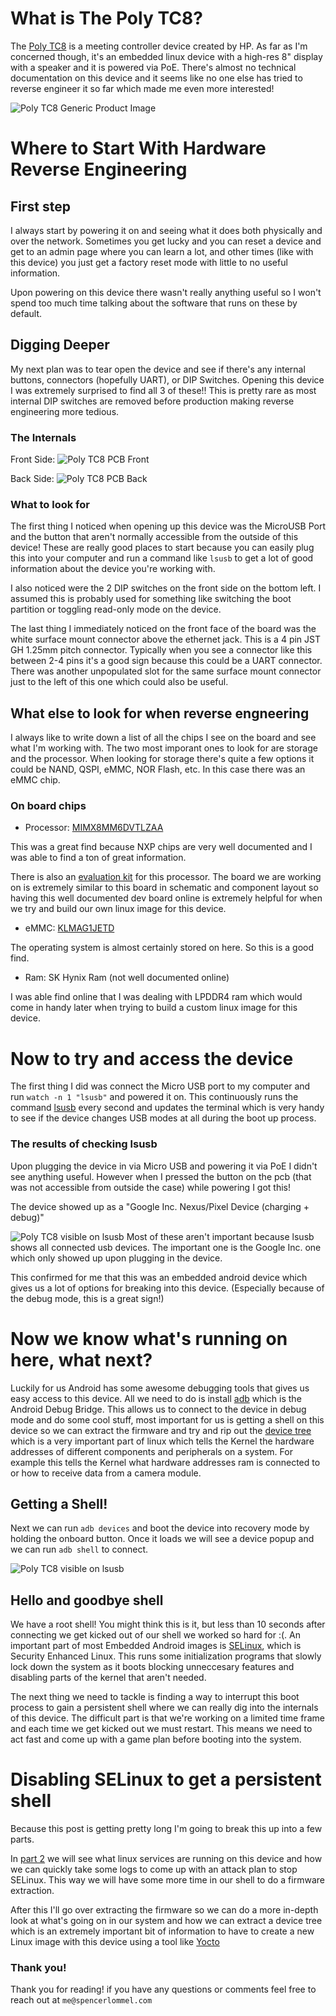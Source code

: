 # What is The Poly TC8?

The [Poly TC8](https://docs.poly.com/bundle/tc8-ug-current/page/poly-touch-controller-overview.html) is a meeting controller device created by HP. As far as I'm concerned though, it's an embedded linux device with a high-res 8" display with a speaker and it is powered via PoE. There's almost no technical documentation on this device and it seems like no one else has tried to reverse engineer it so far which made me even more interested!

![Poly TC8 Generic Product Image](/reverse-engineering-poly-tc8-part-1/Poly-TC8.webp)

# Where to Start With Hardware Reverse Engineering

## First step

I always start by powering it on and seeing what it does both physically and over the network. Sometimes you get lucky and you can reset a device and get to an admin page where you can learn a lot, and other times (like with this device) you just get a factory reset mode with little to no useful information.

Upon powering on this device there wasn't really anything useful so I won't spend too much time talking about the software that runs on these by default.

## Digging Deeper

My next plan was to tear open the device and see if there's any internal buttons, connectors (hopefully UART), or DIP Switches. Opening this device I was extremely surprised to find all 3 of these!! This is pretty rare as most internal DIP switches are removed before production making reverse engineering more tedious.

### The Internals

Front Side:
![Poly TC8 PCB Front](/reverse-engineering-poly-tc8-part-1/poly-tc8-pcb-front.jpg)

Back Side:
![Poly TC8 PCB Back](/reverse-engineering-poly-tc8-part-1/poly-tc8-pcb-back.jpg)

### What to look for

The first thing I noticed when opening up this device was the MicroUSB Port and the button that aren't normally accessible from the outside of this device! These are really good places to start because you can easily plug this into your computer and run a command like `lsusb` to get a lot of good information about the device you're working with.

I also noticed were the 2 DIP switches on the front side on the bottom left. I assumed this is probably used for something like switching the boot partition or toggling read-only mode on the device.

The last thing I immediately noticed on the front face of the board was the white surface mount connector above the ethernet jack. This is a 4 pin JST GH 1.25mm pitch connector. Typically when you see a connector like this between 2-4 pins it's a good sign because this could be a UART connector. There was another unpopulated slot for the same surface mount connector just to the left of this one which could also be useful.

## What else to look for when reverse engneering

I always like to write down a list of all the chips I see on the board and see what I'm working with. The two most imporant ones to look for are storage and the processor. When looking for storage there's quite a few options it could be NAND, QSPI, eMMC, NOR Flash, etc. In this case there was an eMMC chip.

### On board chips

- Processor: [MIMX8MM6DVTLZAA](https://www.nxp.com/part/MIMX8MM6DVTLZAA)

This was a great find because NXP chips are very well documented and I was able to find a ton of great information.

There is also an [evaluation kit](https://www.nxp.com/design/design-center/development-boards-and-designs/8MMINILPD4-EVK) for this processor. The board we are working on is extremely similar to this board in schematic and component layout so having this well documented dev board online is extremely helpful for when we try and build our own linux image for this device.

- eMMC: [KLMAG1JETD](https://semiconductor.samsung.com/us/estorage/emmc/emmc-5-1/klmag1jetd-b041/)

The operating system is almost certainly stored on here. So this is a good find.

- Ram: SK Hynix Ram (not well documented online)

I was able find online that I was dealing with LPDDR4 ram which would come in handy later when trying to build a custom linux image for this device.

# Now to try and access the device

The first thing I did was connect the Micro USB port to my computer and run `watch -n 1 "lsusb"` and powered it on. This continuously runs the command [lsusb](https://www.geeksforgeeks.org/lsusb-command-in-linux-with-examples/) every second and updates the terminal which is very handy to see if the device changes USB modes at all during the boot up process.

### The results of checking lsusb

Upon plugging the device in via Micro USB and powering it via PoE I didn't see anything useful. However when I pressed the button on the pcb (that was not accessible from outside the case) while powering I got this!

The device showed up as a "Google Inc. Nexus/Pixel Device (charging + debug)"

![Poly TC8 visible on lsusb](/assets/reverse-engineering-poly-tc8-part-1/watch-lsusb-output-poly-tc8.png)
Most of these aren't important because lsusb shows all connected usb devices. The important one is the Google Inc. one which only showed up upon plugging in the device.

This confirmed for me that this was an embedded android device which gives us a lot of options for breaking into this device. (Especially because of the debug mode, this is a great sign!)

# Now we know what's running on here, what next?

Luckily for us Android has some awesome debugging tools that gives us easy access to this device. All we need to do is install [adb](https://developer.android.com/tools/adb) which is the Android Debug Bridge. This allows us to connect to the device in debug mode and do some cool stuff, most important for us is getting a shell on this device so we can extract the firmware and try and rip out the [device tree](https://en.wikipedia.org/wiki/Devicetree) which is a very important part of linux which tells the Kernel the hardware addresses of different components and peripherals on a system. For example this tells the Kernel what hardware addresses ram is connected to or how to receive data from a camera module.

## Getting a Shell!

Next we can run `adb devices` and boot the device into recovery mode by holding the onboard button. Once it loads we will see a device popup and we can run `adb shell` to connect.

![Poly TC8 visible on lsusb](/assets/reverse-engineering-poly-tc8-part-1/adb-shell-poly-tc8.png)

## Hello and goodbye shell

We have a root shell! You might think this is it, but less than 10 seconds after connecting we get kicked out of our shell we worked so hard for :(. An important part of most Embedded Android images is [SELinux](https://www.redhat.com/en/topics/linux/what-is-selinux), which is Security Enhanced Linux. This runs some initialization programs that slowly lock down the system as it boots blocking unneccesary features and disabling parts of the kernel that aren't needed.

The next thing we need to tackle is finding a way to interrupt this boot process to gain a persistent shell where we can really dig into the internals of this device. The difficult part is that we're working on a limited time frame and each time we get kicked out we must restart. This means we need to act fast and come up with a game plan before booting into the system.

# Disabling SELinux to get a persistent shell

Because this post is getting pretty long I'm going to break this up into a few parts.

In [part 2](/projects/reverse-engineering-poly-tc8-part-2) we will see what linux services are running on this device and how we can quickly take some logs to come up with an attack plan to stop SELinux. This way we will have some more time in our shell to do a firmware extraction.

After this I'll go over extracting the firmware so we can do a more in-depth look at what's going on in our system and how we can extract a device tree which is an extremely important bit of information to have to create a new Linux image with this device using a tool like [Yocto](https://www.yoctoproject.org/)

### Thank you!

Thank you for reading! if you have any questions or comments feel free to reach out at `me@spencerlommel.com`